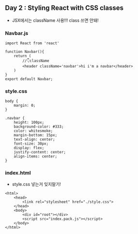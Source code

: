 ## Day 2 : Styling React with CSS classes
- JSX에서는 className 사용!!! class 쓰면 안돼! 

### Navbar.js
```
import React from 'react'

function Navbar(){
    return (
        //👇className
        <header className='navbar'>hi i'm a navbar</header>
    )
}
export default Navbar;
```

### style.css
```
body {
    margin: 0;
}

.navbar {
    height: 100px;
    background-color: #333;
    color: whitesmoke;
    margin-bottom: 15px;
    text-align: center;
    font-size: 30px;
    display: flex;
    justify-content: center;
    align-items: center;
}

```

### index.html
- style.css 넣는거 잊지말기!
```
<html>
    <head>
        <link rel="stylesheet" href="./style.css">
    </head>
    <body>
        <div id="root"></div>
        <script src="index.pack.js"></script>
    </body>
</html>
```